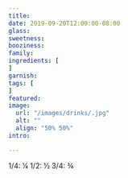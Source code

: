 ```yaml
---
title:
date: 2019-09-20T12:00:00-08:00
glass:
sweetness:
booziness:
family:
ingredients: [
]
garnish:
tags: [
]
featured:
image:
  url: "/images/drinks/.jpg"
  alt: ""
  align: "50% 50%"
intro:

---
```


1/4: ¼
1/2: ½
3/4: ¾
